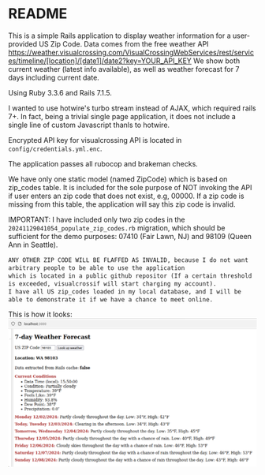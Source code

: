 # README

This is a simple Rails application to display weather information for a user-provided US Zip Code.
Data comes from the free weather API https://weather.visualcrossing.com/VisualCrossingWebServices/rest/services/timeline/[location]/[date1]/date2?key=YOUR_API_KEY
We show both current weather (latest info available), as well as weather forecast for 7 days including current date.

Using Ruby 3.3.6 and Rails 7.1.5.

I wanted to use hotwire's turbo stream instead of AJAX, which required rails 7+.
In fact, being a trivial single page application, it does not include a single line of custom Javascript thanls to hotwire.
 
Encrypted API key for visualcrossing API is located in `config/credentials.yml.enc`.

The application passes all rubocop and brakeman checks.

We have only one static model (named ZipCode) which is based on zip_codes table.
It is included for the sole purpose of NOT invoking the API if user enters an zip code that does not exist, e.g, 00000.
If a zip code is missing from this table, the application will say this zip code is invalid.

IMPORTANT:
    I have included only two zip codes in the `20241129041054_populate_zip_codes.rb` migration, which should be sufficient for the demo purposes:
        07410 (Fair Lawn, NJ) and 98109 (Queen Ann in Seattle).

    ANY OTHER ZIP CODE WILL BE FLAFFED AS INVALID, because I do not want arbitrary people to be able to use the application
    which is located in a public github repositor (If a certain threshold is exceeded, visualcrossif will start charging my account).
    I have all US zip_codes loaded in my local database, and I will be able to demonstrate it if we have a chance to meet online.

This is how it looks:
![img.png](img.png)



